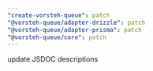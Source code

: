 ```yaml
---
"create-vorsteh-queue": patch
"@vorsteh-queue/adapter-drizzle": patch
"@vorsteh-queue/adapter-prisma": patch
"@vorsteh-queue/core": patch
---
```


update JSDOC descriptions
